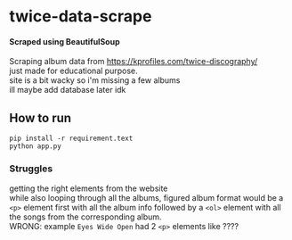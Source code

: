 # twice-data-scrape
#### Scraped using BeautifulSoup
Scraping album data from https://kprofiles.com/twice-discography/  
just made for educational purpose.  
site is a bit wacky so i'm missing a few albums  
ill maybe add database later idk


## How to run
```
pip install -r requirement.text
python app.py
```

### Struggles
getting the right elements from the website  
while also looping through all the albums, figured album format would be  a `<p>` element first with all the album info followed by a `<ol>` element with all the songs from the corresponding album.  
WRONG: example `Eyes Wide Open` had 2 `<p>` elements like ????    
